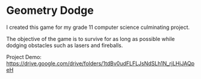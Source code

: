 # Geometry Dodge

I created this game for my grade 11 computer science culminating project.

The objective of the game is to survive for as long as possible while dodging obstacles such as lasers and fireballs.

Project Demo: https://drive.google.com/drive/folders/1tdBv0udFLFLJsNdSLh1N_rjLHjJAQpeH
